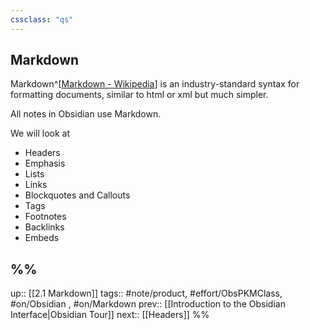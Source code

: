 ```yaml
---
cssclass: "qs"
---
```

## Markdown

Markdown^[[Markdown - Wikipedia](https://en.wikipedia.org/wiki/Markdown)] is an industry-standard syntax for formatting documents, similar to html or xml but much simpler.

All notes in Obsidian use Markdown.

We will look at 

- Headers 
- Emphasis
- Lists
- Links
- Blockquotes and Callouts
- Tags
- Footnotes
- Backlinks
- Embeds

%%
---
up:: [[2.1 Markdown]]
tags:: #note/product, #effort/ObsPKMClass, #on/Obsidian , #on/Markdown 
prev:: [[Introduction to the Obsidian Interface|Obsidian Tour]]
next:: [[Headers]]
%%